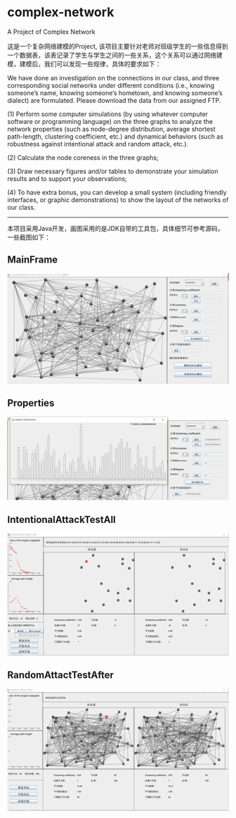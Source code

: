 # complex-network
A Project of Complex Network

这是一个复杂网络建模的Project, 该项目主要针对老师对班级学生的一些信息得到一个数据表，该表记录了学生与学生之间的一些关系，这个关系可以通过网络建模，建模后，我们可以发现一些规律，具体的要求如下：

We have done an investigation on the connections in our class, and three corresponding social
networks under different conditions (i.e., knowing someone’s name, knowing someone’s hometown,
and knowing someone’s dialect) are formulated. Please download the data from our assigned FTP.

(1) Perform some computer simulations (by using whatever computer software or programming language)
on the three graphs to analyze the network properties (such as node-degree distribution, average shortest
path-length, clustering coefficient, etc.) and dynamical behaviors (such as robustness against intentional
attack and random attack, etc.).

(2) Calculate the node coreness in the three graphs;

(3) Draw necessary figures and/or tables to demonstrate your simulation results and to support your
observations;

(4) To have extra bonus, you can develop a small system (including friendly interfaces, or graphic
demonstrations) to show the layout of the networks of our class.


***
本项目采用Java开发，画图采用的是JDK自带的工具包，具体细节可参考源码，一些截图如下：

## MainFrame

![](/images/MainFram.PNG)

## Properties

![](/images/Properties.PNG)

## IntentionalAttackTestAll

![](/images/IntentionalAttackTestAll.PNG)

## RandomAttactTestAfter

![](/images/RandomAttactTestAfter.PNG)

